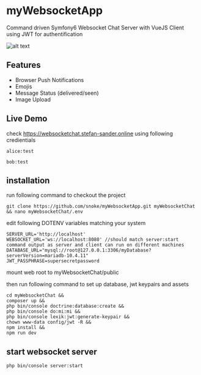 # myWebsocketApp
Command driven Symfony6 Websocket Chat Server with VueJS Client using JWT for authentification

![alt text](https://github.com/snoke/myWebsocketApp/blob/master/myWebsocketApp.png?raw=true)

## Features
* Browser Push Notifications
* Emojis
* Message Status (delivered/seen)
* Image Upload


## Live Demo
check https://websocketchat.stefan-sander.online
using following credientials
```
alice:test
```
```
bob:test
```

## installation
run following command to checkout the project
```
git clone https://github.com/snoke/myWebsocketApp.git myWebsocketChat && nano myWebsocketChat/.env
```
edit following DOTENV variables matching your system
```
SERVER_URL='http://localhost' 
WEBSOCKET_URL='ws://localhost:8080' //should match server:start command output as server and client can run on different machines
DATABASE_URL="mysql://root@127.0.0.1:3306/myDatabase?serverVersion=mariadb-10.4.11"
JWT_PASSPHRASE=supersecretpassword
```
mount web root to myWebsocketChat/public

then run following command to set up database, jwt keypairs and assets
```
cd myWebsocketChat &&
composer up &&
php bin/console doctrine:database:create &&
php bin/console do:mi:mi &&
php bin/console lexik:jwt:generate-keypair &&
chown www-data config/jwt -R &&
npm install &&
npm run dev 
```
## start websocket server
```
php bin/console server:start
```

